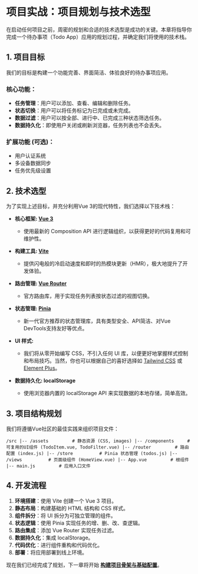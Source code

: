 ﻿# 项目实战：项目规划与技术选型

在启动任何项目之前，周密的规划和合适的技术选型是成功的关键。本章将指导你完成一个待办事项（Todo App）应用的规划过程，并确定我们将使用的技术栈。

## 1. 项目目标

我们的目标是构建一个功能完善、界面简洁、体验良好的待办事项应用。

### 核心功能：
- **任务管理**：用户可以添加、查看、编辑和删除任务。
- **状态切换**：用户可以将任务标记为已完成或未完成。
- **数据过滤**：用户可以按全部、进行中、已完成三种状态筛选任务。
- **数据持久化**：即使用户关闭或刷新浏览器，任务列表也不会丢失。

### 扩展功能 (可选)：
- 用户认证系统
- 多设备数据同步
- 任务优先级设置

## 2. 技术选型

为了实现上述目标，并充分利用Vue 3的现代特性，我们选择以下技术栈：

- **核心框架: [Vue 3](https://vuejs.org/)**
  - 使用最新的 Composition API 进行逻辑组织，以获得更好的代码复用和可维护性。

- **构建工具: [Vite](https://vitejs.dev/)**
  - 提供闪电般的冷启动速度和即时的热模块更新（HMR），极大地提升了开发体验。

- **路由管理: [Vue Router](https.router.vuejs.org/)**
  - 官方路由库，用于实现任务列表按状态过滤的视图切换。

- **状态管理: [Pinia](https://pinia.vuejs.org/)**
  - 新一代官方推荐的状态管理库，具有类型安全、API简洁、对Vue DevTools支持友好等优点。

- **UI 样式:**
  - 我们将从零开始编写 CSS，不引入任何 UI 库，以便更好地掌握样式控制和布局技巧。当然，你也可以根据自己的喜好选择如 [Tailwind CSS](https://tailwindcss.com/) 或 [Element Plus](https://element-plus.org/)。

- **数据持久化: localStorage**
  - 使用浏览器内置的 localStorage API 来实现数据的本地存储，简单高效。

## 3. 项目结构规划

我们将遵循Vue社区的最佳实践来组织项目文件：

`
/src
|-- /assets         # 静态资源 (CSS, images)
|-- /components     # 可复用的UI组件 (TodoItem.vue, TodoFilter.vue)
|-- /router         # 路由配置 (index.js)
|-- /store          # Pinia 状态管理 (todos.js)
|-- /views          # 页面级组件 (HomeView.vue)
|-- App.vue         # 根组件
|-- main.js         # 应用入口文件
`

## 4. 开发流程

1.  **环境搭建**：使用 Vite 创建一个 Vue 3 项目。
2.  **静态布局**：构建基础的 HTML 结构和 CSS 样式。
3.  **组件拆分**：将 UI 拆分为可独立管理的组件。
4.  **状态逻辑**：使用 Pinia 实现任务的增、删、改、查逻辑。
5.  **路由集成**：添加 Vue Router 实现任务过滤。
6.  **数据持久化**：集成 localStorage。
7.  **代码优化**：进行组件重构和代码优化。
8.  **部署**：将应用部署到线上环境。

现在我们已经完成了规划，下一章将开始 **[构建项目骨架与基础配置](project-scaffolding.md)**。

